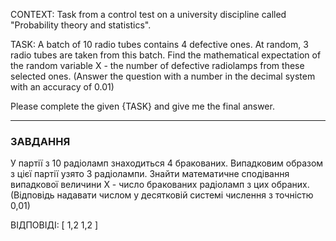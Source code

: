 CONTEXT:
Task from a control test on a university discipline called "Probability theory and statistics".

TASK:
A batch of 10 radio tubes contains 4 defective ones. At random, 3 radio tubes are taken from this batch. Find the mathematical expectation of the random variable X - the number of defective radiolamps from these selected ones. (Answer the question with a number in the decimal system with an accuracy of 0.01)

Please complete the given {TASK} and give me the final answer.

---

### ЗАВДАННЯ

У партії з 10 радіоламп знаходиться 4 бракованих. Випадковим образом з цієї партії узято 3 радіолампи. Знайти математичне сподівання випадкової величини Х - число бракованих радіоламп з цих обраних. (Відповідь надавати числом у десятковій системі числення з точністю 0,01)

ВІДПОВІДІ: [
1,2
1,2
]
